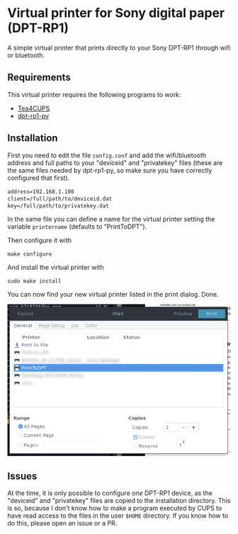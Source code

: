 # Virtual printer for Sony digital paper (DPT-RP1)

A simple virtual printer that prints directly to your Sony DPT-RP1 through wifi or bluetooth.

## Requirements

This virtual printer requires the following programs to work:
* [Tea4CUPS](http://www.pykota.com/software/tea4cups)
* [dpt-rp1-py](https://github.com/janten/dpt-rp1-py)

## Installation

First you need to edit the file `config.conf` and add the wifi/bluetooth address and full paths to your "deviceid" and "privatekey" files (these are the same files needed by dpt-rp1-py, so make sure you have correctly configured that first).

```
address=192.168.1.100
client=/full/path/to/deviceid.dat
key=/full/path/to/privatekey.dat
```

In the same file you can define a name for the virtual printer setting the variable `printername` (defaults to "PrintToDPT").


Then configure it with
```
make configure
```

And install the virtual printer with
```
sudo make install
```

You can now find your new virtual printer listed in the print dialog.
Done.

![printer list](printer-list.png)

## Issues

At the time, it is only possible to configure _one_ DPT-RP1 device, as the "deviceid" and "privatekey" files are copied to the installation directory.
This is so, because I don't know how to make a program executed by CUPS to have read access to the files in the user `$HOME` directory.
If you know how to do this, please open an issue or a PR.
